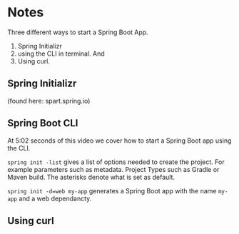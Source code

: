 # Notes

Three different ways to start a Spring Boot App.

1. Spring Initializr
2. using the CLI in terminal. And
3. Using curl.

## Spring Initializr 
(found here: spart.spring.io)

## Spring Boot CLI
At 5:02 seconds of this video we cover how to start a Spring Boot app using the CLI.

`spring init -list` gives a list of options needed to create the project.
For example parameters such as metadata. Project Types such as Gradle or Maven build. The asterisks denote what is set as default.

`spring init -d=web my-app` generates a Spring Boot app with the name `my-app` and a web dependancty.

## Using curl